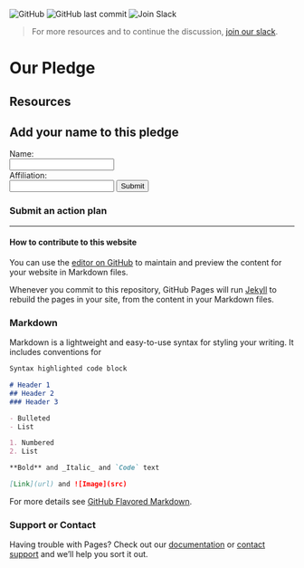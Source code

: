 
![GitHub](https://img.shields.io/github/license/quantumforblacklives/quantumforblacklives.github.io)
![GitHub last commit](https://img.shields.io/github/last-commit/quantumforblacklives/quantumforblacklives.github.io)
![Join Slack](https://img.shields.io/badge/quantumforblacklives%20slack-join-blue)

> For more resources and to continue the discussion, [join our slack](https://join.slack.com/t/quantumforblacklives/shared_invite/zt-ewh0c6s3-2FQvyRi7xjliW6DR5Odgww).

# Our Pledge

## Resources

## Add your name to this pledge

 <form name="gform" id="gform" enctype="text/plain" action="https://docs.google.com/forms/d/e/1FAIpQLSeVSkwayI_uKgqEPWvqkB7nJalHAUgb9Xoks0JCCFHRAtEhuw/formResponse?" target="hidden_iframe" onsubmit="submitted=true;">
  Name:<br>
  <input type="text" name="entry.1861506189" id="entry.1861506189"><br>
  Affiliation:<br>
  <input type="text" name="entry.1527404423" id="entry.1527404423">
  <input type="submit" value="Submit">
</form>

<iframe name="hidden_iframe" id="hidden_iframe" style="display:none;" onload="if(submitted) {}"></iframe>

### Submit an action plan

----
#### How to contribute to this website


You can use the [editor on GitHub](https://github.com/quantumforblacklives/quantumforblacklives.github.io/edit/master/README.md) to maintain and preview the content for your website in Markdown files.

Whenever you commit to this repository, GitHub Pages will run [Jekyll](https://jekyllrb.com/) to rebuild the pages in your site, from the content in your Markdown files.

### Markdown

Markdown is a lightweight and easy-to-use syntax for styling your writing. It includes conventions for

```markdown
Syntax highlighted code block

# Header 1
## Header 2
### Header 3

- Bulleted
- List

1. Numbered
2. List

**Bold** and _Italic_ and `Code` text

[Link](url) and ![Image](src)
```

For more details see [GitHub Flavored Markdown](https://guides.github.com/features/mastering-markdown/).

### Support or Contact

Having trouble with Pages? Check out our [documentation](https://help.github.com/categories/github-pages-basics/) or [contact support](https://github.com/contact) and we’ll help you sort it out.

<script src="assets/js/jquery.min.js"></script>
<script type="text/javascript">var submitted=false;</script>
<script type="text/javascript">
$('#gform').on('submit', function(e) {
  $('#gform *').fadeOut(2000);
  $('#gform').prepend('Your submission has been processed...');
  });
</script>
